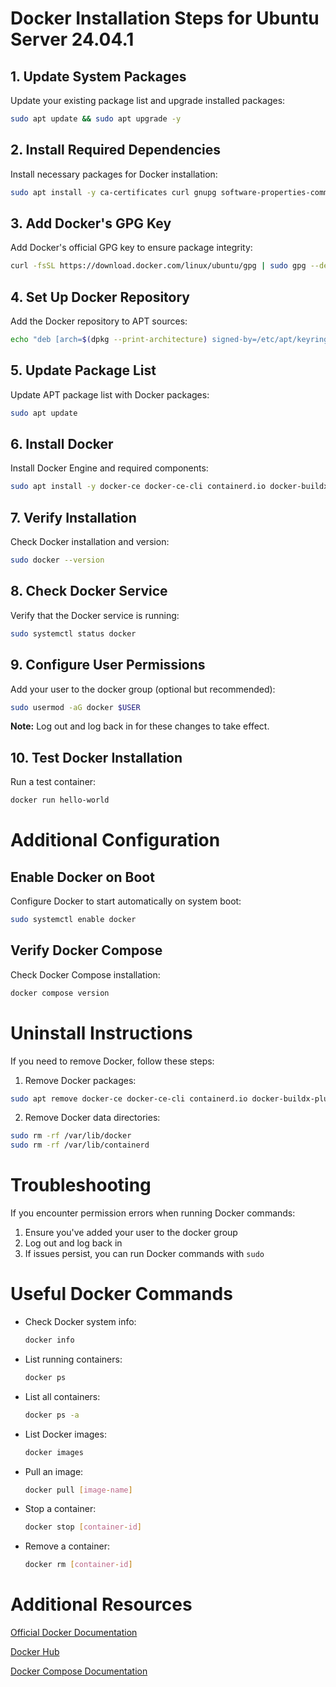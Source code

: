# Docker Installation Steps for Ubuntu Server 24.04.1

## 1. Update System Packages

Update your existing package list and upgrade installed packages:

```bash
sudo apt update && sudo apt upgrade -y
```

## 2. Install Required Dependencies

Install necessary packages for Docker installation:

```bash
sudo apt install -y ca-certificates curl gnupg software-properties-common
```

## 3. Add Docker's GPG Key

Add Docker's official GPG key to ensure package integrity:

```bash
curl -fsSL https://download.docker.com/linux/ubuntu/gpg | sudo gpg --dearmor -o /etc/apt/keyrings/docker.gpg
```

## 4. Set Up Docker Repository

Add the Docker repository to APT sources:

```bash
echo "deb [arch=$(dpkg --print-architecture) signed-by=/etc/apt/keyrings/docker.gpg] https://download.docker.com/linux/ubuntu $(lsb_release -cs) stable" | sudo tee /etc/apt/sources.list.d/docker.list
```

## 5. Update Package List

Update APT package list with Docker packages:

```bash
sudo apt update
```

## 6. Install Docker

Install Docker Engine and required components:

```bash
sudo apt install -y docker-ce docker-ce-cli containerd.io docker-buildx-plugin docker-compose-plugin
```

## 7. Verify Installation

Check Docker installation and version:

```bash
sudo docker --version
```

## 8. Check Docker Service

Verify that the Docker service is running:

```bash
sudo systemctl status docker
```

## 9. Configure User Permissions

Add your user to the docker group (optional but recommended):

```bash
sudo usermod -aG docker $USER
```

**Note:** Log out and log back in for these changes to take effect.

## 10. Test Docker Installation

Run a test container:

```bash
docker run hello-world
```

# Additional Configuration

## Enable Docker on Boot

Configure Docker to start automatically on system boot:

```bash
sudo systemctl enable docker
```

## Verify Docker Compose

Check Docker Compose installation:

```bash
docker compose version
```

# Uninstall Instructions

If you need to remove Docker, follow these steps:

1. Remove Docker packages:

```bash
sudo apt remove docker-ce docker-ce-cli containerd.io docker-buildx-plugin docker-compose-plugin
```

2. Remove Docker data directories:

```bash
sudo rm -rf /var/lib/docker
sudo rm -rf /var/lib/containerd
```

# Troubleshooting

If you encounter permission errors when running Docker commands:

1. Ensure you've added your user to the docker group
2. Log out and log back in
3. If issues persist, you can run Docker commands with `sudo`

# Useful Docker Commands

- Check Docker system info:

  ```bash
  docker info
  ```

- List running containers:

  ```bash
  docker ps
  ```

- List all containers:

  ```bash
  docker ps -a
  ```

- List Docker images:

  ```bash
  docker images
  ```

- Pull an image:

  ```bash
  docker pull [image-name]
  ```

- Stop a container:

  ```bash
  docker stop [container-id]
  ```

- Remove a container:

  ```bash
  docker rm [container-id]
  ```

# Additional Resources

[Official Docker Documentation](https://docs.docker.com/)

[Docker Hub](https://hub.docker.com/)

[Docker Compose Documentation](https://docs.docker.com/compose/)

